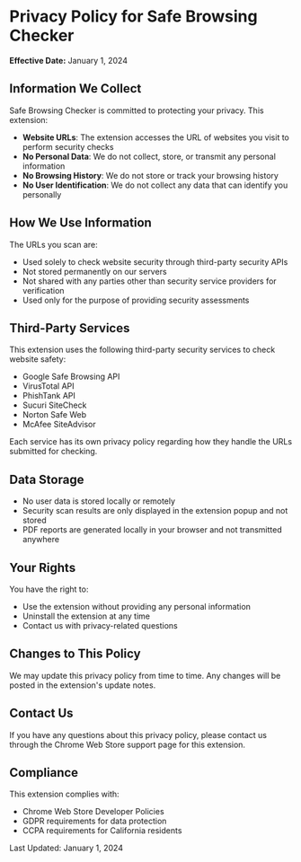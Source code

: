# Privacy Policy for Safe Browsing Checker

**Effective Date:** January 1, 2024

## Information We Collect

Safe Browsing Checker is committed to protecting your privacy. This extension:

- **Website URLs**: The extension accesses the URL of websites you visit to perform security checks
- **No Personal Data**: We do not collect, store, or transmit any personal information
- **No Browsing History**: We do not store or track your browsing history
- **No User Identification**: We do not collect any data that can identify you personally

## How We Use Information

The URLs you scan are:
- Used solely to check website security through third-party security APIs
- Not stored permanently on our servers
- Not shared with any parties other than security service providers for verification
- Used only for the purpose of providing security assessments

## Third-Party Services

This extension uses the following third-party security services to check website safety:
- Google Safe Browsing API
- VirusTotal API
- PhishTank API
- Sucuri SiteCheck
- Norton Safe Web
- McAfee SiteAdvisor

Each service has its own privacy policy regarding how they handle the URLs submitted for checking.

## Data Storage

- No user data is stored locally or remotely
- Security scan results are only displayed in the extension popup and not stored
- PDF reports are generated locally in your browser and not transmitted anywhere

## Your Rights

You have the right to:
- Use the extension without providing any personal information
- Uninstall the extension at any time
- Contact us with privacy-related questions

## Changes to This Policy

We may update this privacy policy from time to time. Any changes will be posted in the extension's update notes.

## Contact Us

If you have any questions about this privacy policy, please contact us through the Chrome Web Store support page for this extension.

## Compliance

This extension complies with:
- Chrome Web Store Developer Policies
- GDPR requirements for data protection
- CCPA requirements for California residents

Last Updated: January 1, 2024

